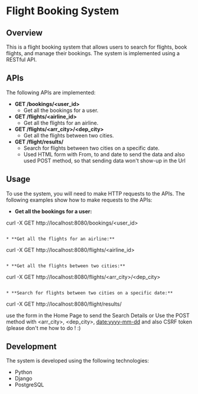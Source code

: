 # Flight Booking System

## Overview

This is a flight booking system that allows users to search for flights, book flights, and manage their bookings. The system is implemented using a RESTful API.

## APIs

The following APIs are implemented:

* **GET /bookings/<user_id>**
    * Get all the bookings for a user.
* **GET /flights/<airline_id>**
    * Get all the flights for an airline.
* **GET /flights/<arr_city>/<dep_city>**
    * Get all the flights between two cities.
* **GET /flight/results/**
    * Search for flights between two cities on a specific date.
    * Used HTML form with From, to and date to send the data and also used POST method, so that sending data won't show-up in the Url

## Usage

To use the system, you will need to make HTTP requests to the APIs. The following examples show how to make requests to the APIs:

* **Get all the bookings for a user:**


curl -X GET http://localhost:8080/bookings/<user_id>
```

* **Get all the flights for an airline:**

```
curl -X GET http://localhost:8080/flights/<airline_id>
```

* **Get all the flights between two cities:**

```
curl -X GET http://localhost:8080/flights/<arr_city>/<dep_city>
```

* **Search for flights between two cities on a specific date:**

```
curl -X GET http://localhost:8080/flight/results/		

use the form in the Home Page to send the Search Details or Use the POST method with <arr_city>, <dep_city>, <date:yyyy-mm-dd> and also CSRF token (please don't me how to do ! :) 

## Development

The system is developed using the following technologies:

* Python
* Django
* PostgreSQL

